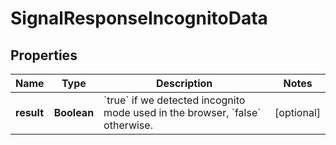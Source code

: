 

# SignalResponseIncognitoData


## Properties

| Name | Type | Description | Notes |
|------------ | ------------- | ------------- | -------------|
|**result** | **Boolean** | &#x60;true&#x60; if we detected incognito mode used in the browser, &#x60;false&#x60; otherwise.  |  [optional] |



